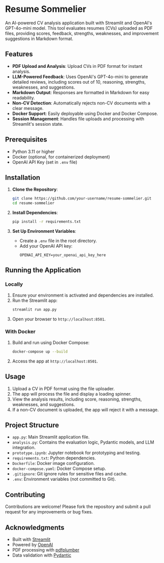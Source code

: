 # Resume Sommelier

An AI-powered CV analysis application built with Streamlit and OpenAI's GPT-4o-mini model. This tool evaluates resumes (CVs) uploaded as PDF files, providing scores, feedback, strengths, weaknesses, and improvement suggestions in Markdown format.

## Features

- **PDF Upload and Analysis**: Upload CVs in PDF format for instant analysis.
- **LLM-Powered Feedback**: Uses OpenAI's GPT-4o-mini to generate detailed reviews, including scores out of 10, reasoning, strengths, weaknesses, and suggestions.
- **Markdown Output**: Responses are formatted in Markdown for easy readability.
- **Non-CV Detection**: Automatically rejects non-CV documents with a clear message.
- **Docker Support**: Easily deployable using Docker and Docker Compose.
- **Session Management**: Handles file uploads and processing with Streamlit's session state.

## Prerequisites

- Python 3.11 or higher
- Docker (optional, for containerized deployment)
- OpenAI API Key (set in `.env` file)

## Installation

1. **Clone the Repository**:
   ```bash
   git clone https://github.com/your-username/resume-sommelier.git
   cd resume-sommelier
   ```

2. **Install Dependencies**:
   ```bash
   pip install -r requirements.txt
   ```

3. **Set Up Environment Variables**:
   - Create a `.env` file in the root directory.
   - Add your OpenAI API key:
     ```
     OPENAI_API_KEY=your_openai_api_key_here
     ```

## Running the Application

### Locally
1. Ensure your environment is activated and dependencies are installed.
2. Run the Streamlit app:
   ```bash
   streamlit run app.py
   ```
3. Open your browser to `http://localhost:8501`.

### With Docker
1. Build and run using Docker Compose:
   ```bash
   docker-compose up --build
   ```
2. Access the app at `http://localhost:8501`.

## Usage

1. Upload a CV in PDF format using the file uploader.
2. The app will process the file and display a loading spinner.
3. View the analysis results, including score, reasoning, strengths, weaknesses, and suggestions.
4. If a non-CV document is uploaded, the app will reject it with a message.

## Project Structure

- `app.py`: Main Streamlit application file.
- `analysis.py`: Contains the evaluation logic, Pydantic models, and LLM integration.
- `prototype.ipynb`: Jupyter notebook for prototyping and testing.
- `requirements.txt`: Python dependencies.
- `Dockerfile`: Docker image configuration.
- `docker-compose.yaml`: Docker Compose setup.
- `.gitignore`: Git ignore rules for sensitive files and cache.
- `.env`: Environment variables (not committed to Git).

## Contributing

Contributions are welcome! Please fork the repository and submit a pull request for any improvements or bug fixes.

## Acknowledgments

- Built with [Streamlit](https://streamlit.io/)
- Powered by [OpenAI](https://openai.com/)
- PDF processing with [pdfplumber](https://github.com/jsvine/pdfplumber)
- Data validation with [Pydantic](https://pydantic-docs.helpmanual.io/)